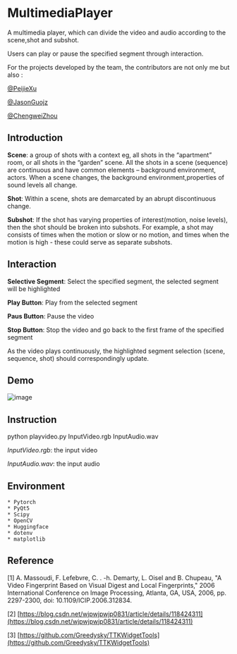 # MultimediaPlayer
A multimedia player, which can divide the video and audio according to the scene,shot and subshot. 

Users can play or pause the specified segment through interaction.

For the projects developed by the team, the contributors are not only me but also :

[@PeijieXu](https://github.com/PeijieXu)

[@JasonGuojz](https://github.com/JasonGuojz)

[@ChengweiZhou](https://github.com/ChengwZhou)

## Introduction
**Scene**: a group of shots with a context eg, all shots in the “apartment” room, or all shots in the “garden” scene. All the shots in a scene 
(sequence) are continuous and have common elements – background environment, actors. When a scene changes, the background environment,properties of sound levels all change.

**Shot**: Within a scene, shots are demarcated by an abrupt discontinuous change.

**Subshot**: If the shot has varying properties of interest(motion, noise levels), then the shot should be broken into subshots. For example,
a shot may consists of times when the motion or slow or no motion, and times when the motion is high - these could serve as separate subshots.

## Interaction
**Selective Segment**: Select the specified segment, the selected segment will be highlighted

**Play Button**: Play from the selected segment

**Paus Button**: Pause the video

**Stop Button**: Stop the video and go back to the first frame of the specified segment

As the video plays continuously, the highlighted segment selection (scene, sequence, shot) should correspondingly update.

## Demo

![image](https://github.com/RayJiazy/MultimediaPlayer/blob/main/src/Effect.gif)   

## Instruction
python playvideo.py InputVideo.rgb InputAudio.wav

*InputVideo.rgb*: the input video

*InputAudio.wav*: the input audio

## Environment
```
* Pytorch
* PyQt5
* Scipy
* OpenCV
* Huggingface
* dotenv
* matplotlib
```
## Reference
[1] A. Massoudi, F. Lefebvre, C. . -h. Demarty, L. Oisel and B. Chupeau, "A Video Fingerprint Based on Visual Digest and Local Fingerprints," 2006 International Conference on Image Processing, Atlanta, GA, USA, 2006, pp. 2297-2300, doi: 10.1109/ICIP.2006.312834.

[2] [https://blog.csdn.net/wjpwjpwjp0831/article/details/118424311](https://blog.csdn.net/wjpwjpwjp0831/article/details/118424311)

[3] [https://github.com/Greedysky/TTKWidgetTools](https://github.com/Greedysky/TTKWidgetTools)
